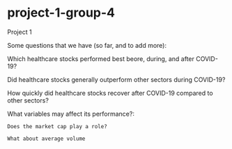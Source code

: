 # project-1-group-4
Project 1


Some questions that we have (so far, and to add more):

Which healthcare stocks performed best beore, during, and after COVID-19?

Did healthcare stocks generally outperform other sectors during COVID-19?

How quickly did healthcare stocks recover after COVID-19 compared to other sectors?

What variables may affect its performance?:

    Does the market cap play a role?

    What about average volume